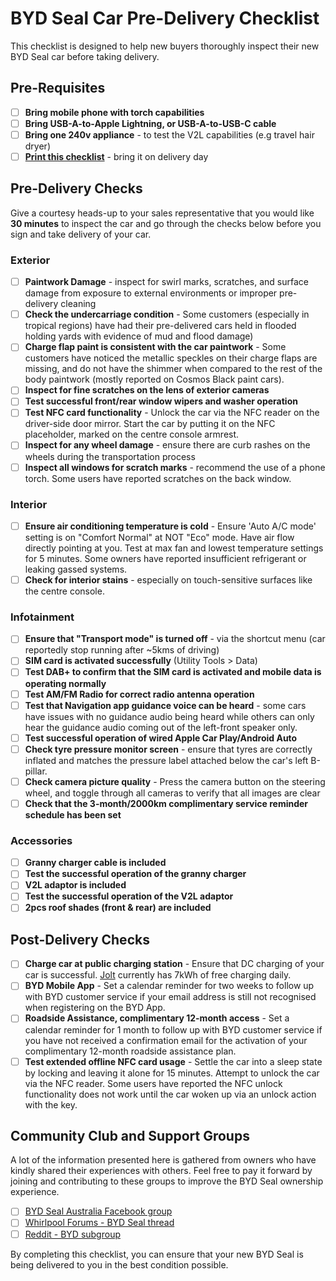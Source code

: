 # BYD Seal Car Pre-Delivery Checklist

This checklist is designed to help new buyers thoroughly inspect their new BYD Seal car before taking delivery.

## Pre-Requisites
- [ ] **Bring mobile phone with torch capabilities**
- [ ] **Bring USB-A-to-Apple Lightning, or USB-A-to-USB-C cable**
- [ ] **Bring one 240v appliance** - to test the V2L capabilities (e.g travel hair dryer)
- [ ] **[Print this checklist](https://raw.githubusercontent.com/meistro2k/byd-car-predelivery/main/seal.md)** - bring it on delivery day

## Pre-Delivery Checks

Give a courtesy heads-up to your sales representative that you would like **30 minutes** to inspect the car and go through the checks below before you sign and take delivery of your car.

### Exterior

- [ ] **Paintwork Damage** - inspect for swirl marks, scratches, and surface damage from exposure to external environments or improper pre-delivery cleaning
- [ ] **Check the undercarriage condition** -  Some customers (especially in tropical regions) have had their pre-delivered cars held in flooded holding yards with evidence of mud and flood damage)
- [ ] **Charge flap paint is consistent with the car paintwork** - Some customers have noticed the metallic speckles on their charge flaps are missing, and do not have the shimmer when compared to the rest of the body paintwork (mostly reported on Cosmos Black paint cars). 
- [ ] **Inspect for fine scratches on the lens of exterior cameras**
- [ ] **Test successful front/rear window wipers and washer operation**
- [ ] **Test NFC card functionality** - Unlock the car via the NFC reader on the driver-side door mirror. Start the car by putting it on the NFC placeholder, marked on the centre console armrest.
- [ ] **Inspect for any wheel damage** - ensure there are curb rashes on the wheels during the transportation process
- [ ] **Inspect all windows for scratch marks** - recommend the use of a phone torch. Some users have reported scratches on the back window.

### Interior

- [ ] **Ensure air conditioning temperature is cold** - Ensure 'Auto A/C mode' setting is on "Comfort Normal" at NOT "Eco" mode. Have air flow directly pointing at you. Test at max fan and lowest temperature settings for 5 minutes. Some owners have reported insufficient refrigerant or leaking gassed systems.
- [ ] **Check for interior stains** - especially on touch-sensitive surfaces like the centre console.

### Infotainment

- [ ] **Ensure that "Transport mode" is turned off** - via the shortcut menu (car reportedly stop running after ~5kms of driving)
- [ ] **SIM card is activated successfully** (Utility Tools > Data)
- [ ] **Test DAB+ to confirm that the SIM card is activated and mobile data is operating normally**
- [ ] **Test AM/FM Radio for correct radio antenna operation**
- [ ] **Test that Navigation app guidance voice can be heard** - some cars have issues with no guidance audio being heard while others can only hear the guidance audio coming out of the left-front speaker only.
- [ ] **Test successful operation of wired Apple Car Play/Android Auto**
- [ ] **Check tyre pressure monitor screen** - ensure that tyres are correctly inflated and matches the pressure label attached below the car's left B-pillar.
- [ ] **Check camera picture quality** - Press the camera button on the steering wheel, and toggle through all cameras to verify that all images are clear
- [ ] **Check that the 3-month/2000km complimentary service reminder schedule has been set**

### Accessories

- [ ] **Granny charger cable is included**
- [ ] **Test the successful operation of the granny charger**
- [ ] **V2L adaptor is included**
- [ ] **Test the successful operation of the V2L adaptor**
- [ ] **2pcs roof shades (front & rear) are included**

## Post-Delivery Checks

- [ ] **Charge car at public charging station** - Ensure that DC charging of your car is successful. [Jolt](https://jolt.com.au/) currently has 7kWh of free charging daily.
- [ ] **BYD Mobile App** - Set a calendar reminder for two weeks to follow up with BYD customer service if your email address is still not recognised when registering on the BYD App.
- [ ] **Roadside Assistance, complimentary 12-month access** - Set a calendar reminder for 1 month to follow up with BYD customer service if you have not received a confirmation email for the activation of your complimentary 12-month roadside assistance plan.
- [ ] **Test extended offline NFC card usage** - Settle the car into a sleep state by locking and leaving it alone for 15 minutes. Attempt to unlock the car via the NFC reader. Some users have reported the NFC unlock functionality does not work until the car woken up via an unlock action with the key.

## Community Club and Support Groups

A lot of the information presented here is gathered from owners who have kindly shared their experiences with others. Feel free to pay it forward by joining and contributing to these groups to improve the BYD Seal ownership experience.

- [ ] [BYD Seal Australia Facebook group](https://www.facebook.com/groups/349743024299496)
- [ ] [Whirlpool Forums - BYD Seal thread](https://forums.whirlpool.net.au/thread/96yz8qz6)
- [ ] [Reddit - BYD subgroup](https://www.reddit.com/r/BYD/)

By completing this checklist, you can ensure that your new BYD Seal is being delivered to you in the best condition possible.
